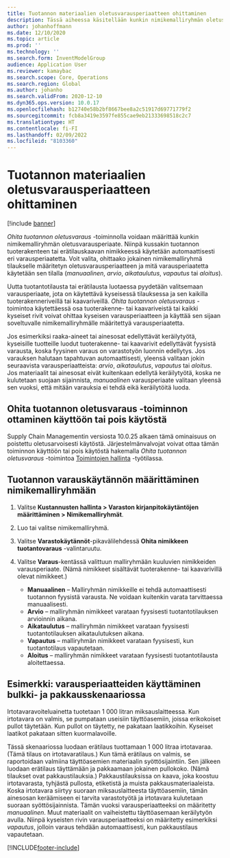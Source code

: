 ```yaml
---
title: Tuotannon materiaalien oletusvarausperiaatteen ohittaminen
description: Tässä aiheessa käsitellään kunkin nimikemalliryhmän oletusvarausperiaatteen määrittämistä siten, että kussakin tuotannon tuoterakenteen tai erätilauskaavan nimikkeessä käytetään automaattisesti eri varausperiaatetta.
author: johanhoffmann
ms.date: 12/10/2020
ms.topic: article
ms.prod: ''
ms.technology: ''
ms.search.form: InventModelGroup
audience: Application User
ms.reviewer: kamaybac
ms.search.scope: Core, Operations
ms.search.region: Global
ms.author: johanho
ms.search.validFrom: 2020-12-10
ms.dyn365.ops.version: 10.0.17
ms.openlocfilehash: b12740e58b2bf8667bee8a2c51917d69771779f2
ms.sourcegitcommit: fcb8a3419e3597fe855cae9eb21333698518c2c7
ms.translationtype: HT
ms.contentlocale: fi-FI
ms.lasthandoff: 02/09/2022
ms.locfileid: "8103360"
---
```

# <a name="override-the-default-reservation-principle-for-materials-in-production"></a>Tuotannon materiaalien oletusvarausperiaatteen ohittaminen

[!include [banner](../includes/banner.md)]

*Ohita tuotannon oletusvaraus* -toiminnolla voidaan määrittää kunkin nimikemalliryhmän oletusvarausperiaate. Niinpä kussakin tuotannon tuoterakenteen tai erätilauskaavan nimikkeessä käytetään automaattisesti eri varausperiaatetta. Voit valita, ohittaako jokainen nimikemalliryhmä tilaukselle määritetyn oletusvarausperiaatteen ja mitä varausperiaatetta käytetään sen tilalla (*manuaalinen*, *arvio*, *aikataulutus*, *vapautus* tai *aloitus*).

Uutta tuotantotilausta tai erätilausta luotaessa pyydetään valitsemaan varausperiaate, jota on käytettävä kyseisessä tilauksessa ja sen kaikilla tuoterakenneriveillä tai kaavariveillä. *Ohita tuotannon oletusvaraus* -toimintoa käytettäessä osa tuoterakenne- tai kaavariveistä tai kaikki kyseiset rivit voivat ohittaa kyseisen varausperiaatteen ja käyttää sen sijaan soveltuvalle nimikemalliryhmälle määritettyä varausperiaatetta.

Jos esimerkiksi raaka-aineet tai ainesosat edellyttävät keräilytyötä, kyseisille tuotteille luodut tuoterakenne- tai kaavarivit edellyttävät fyysistä varausta, koska fyysinen varaus on varastotyön luonnin edellytys. Jos varauksen halutaan tapahtuvan automaattisesti, yleensä valitaan jokin seuraavista varausperiaatteista: *arvio*, *aikataulutus*, *vapautus* tai *aloitus*. Jos materiaalit tai ainesosat eivät kuitenkaan edellytä keräilytyötä, koska ne kulutetaan suojaan sijainnista, *manuaalinen* varausperiaate valitaan yleensä sen vuoksi, että mitään varauksia ei tehdä eikä keräilytöitä luoda.

## <a name="turn-the-override-default-production-reservation-feature-on-or-off"></a>Ohita tuotannon oletusvaraus -toiminnon ottaminen käyttöön tai pois käytöstä

Supply Chain Managementin versiosta 10.0.25 alkaen tämä ominaisuus on poistettu oletusarvoisesti käytöstä. Järjestelmänvalvojat voivat ottaa tämän toiminnon käyttöön tai pois käytöstä hakemalla *Ohita tuotannon oletusvaraus* -toimintoa [Toimintojen hallinta](../../fin-ops-core/fin-ops/get-started/feature-management/feature-management-overview.md) -työtilassa.

## <a name="assign-a-production-reservation-policy-to-an-item-model-group"></a>Tuotannon varauskäytännön määrittäminen nimikemalliryhmään

1. Valitse **Kustannusten hallinta \> Varaston kirjanpitokäytäntöjen määrittäminen \> Nimikemalliryhmät**.
1. Luo tai valitse nimikemalliryhmä.
1. Valitse **Varastokäytännöt**-pikavälilehdessä **Ohita nimikkeen tuotantovaraus** -valintaruutu.
1. Valitse **Varaus**-kentässä valittuun malliryhmään kuuluvien nimikkeiden varausperiaate. (Nämä nimikkeet sisältävät tuoterakenne- tai kaavarivillä olevat nimikkeet.)

    - **Manuaalinen** – Malliryhmän nimikkeille ei tehdä automaattisesti tuotannon fyysistä varausta. Ne voidaan kuitenkin varata tarvittaessa manuaalisesti.
    - **Arvio** – malliryhmän nimikkeet varataan fyysisesti tuotantotilauksen arvioinnin aikana.
    - **Aikataulutus** – malliryhmän nimikkeet varataan fyysisesti tuotantotilauksen aikataulutuksen aikana.
    - **Vapautus** – malliryhmän nimikkeet varataan fyysisesti, kun tuotantotilaus vapautetaan.
    - **Aloitus** – malliryhmän nimikkeet varataan fyysisesti tuotantotilausta aloitettaessa.

## <a name="example-using-reservation-principles-in-a-bulkpack-scenario"></a>Esimerkki: varausperiaatteiden käyttäminen bulkki- ja pakkausskenaariossa

Irtotavaravoiteluainetta tuotetaan 1 000 litran miksauslaitteessa. Kun irtotavara on valmis, se pumpataan useisiin täyttöasemiin, joissa erikokoiset pullot täytetään. Kun pullot on täytetty, ne pakataan laatikkoihin. Kyseiset laatikot pakataan sitten kuormalavoille.

Tässä skenaariossa luodaan erätilaus tuottamaan 1 000 litraa irtotavaraa. (Tämä tilaus on irtotavaratilaus.) Kun tämä erätilaus on valmis, se raportoidaan valmiina täyttöasemien materiaalin syöttösijaintiin. Sen jälkeen luodaan erätilaus täyttämään ja pakkaamaan jokainen pullokoko. (Nämä tilaukset ovat pakkaustilauksia.) Pakkaustilauksissa on kaava, joka koostuu irtotavarasta, tyhjästä pullosta, etiketistä ja muista pakkausmateriaaleista. Koska irtotavara siirtyy suoraan miksauslaitteesta täyttöasemiin, tämän ainesosan keräämiseen ei tarvita varastotyötä ja irtotavara kulutetaan suoraan syöttösijainnista. Tämän vuoksi varausperiaatteeksi on määritetty *manuaalinen*. Muut materiaalit on vaiheistettu täyttöasemaan keräilytyön avulla. Niinpä kyseisten rivin varausperiaatteeksi on määritetty esimerkiksi *vapautus*, jolloin varaus tehdään automaattisesti, kun pakkaustilaus vapautetaan.


[!INCLUDE[footer-include](../../includes/footer-banner.md)]